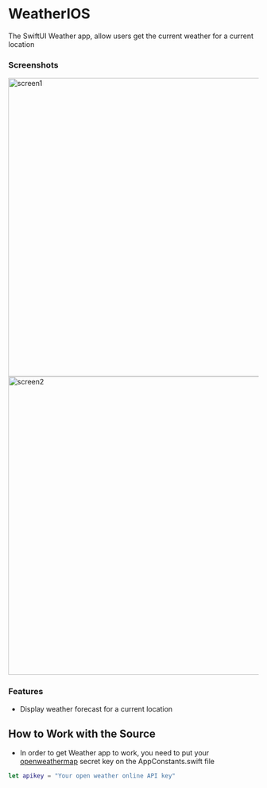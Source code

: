 # WeatherIOS
The SwiftUI Weather app, allow users get the current weather for a current location

### Screenshots
<img src="https://user-images.githubusercontent.com/80439566/224134575-7fffdd4e-f5cc-4d2a-9f7a-d17acbc233e2.PNG" alt="screen1" height="600" /> <img src="https://user-images.githubusercontent.com/80439566/224134597-e775083d-957f-4568-a787-543f9771320e.PNG" alt="screen2" height="600" />

### Features
* Display weather forecast for a current location

## How to Work with the Source

* In order to get Weather app to work, you need to put your [openweathermap](https://openweathermap.org/) secret key on the AppConstants.swift file 
```WeatherManager.swift
let apikey = "Your open weather online API key"
```
